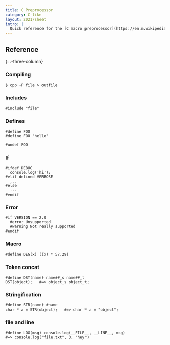 ```yaml
---
title: C Preprocessor
category: C-like
layout: 2021/sheet
intro: |
  Quick reference for the [C macro preprocessor](https://en.m.wikipedia.org/wiki/C_preprocessor), which can be used independent of C/C++.
---
```


## Reference
{: .-three-column}

### Compiling

```
$ cpp -P file > outfile
```

### Includes

```
#include "file"
```

### Defines

```
#define FOO
#define FOO "hello"

#undef FOO
```

### If

```
#ifdef DEBUG
  console.log('hi');
#elif defined VERBOSE
  ...
#else
  ...
#endif
```

### Error

```
#if VERSION == 2.0
  #error Unsupported
  #warning Not really supported
#endif
```

### Macro

```
#define DEG(x) ((x) * 57.29)
```

### Token concat

```
#define DST(name) name##_s name##_t
DST(object);   #=> object_s object_t;
```

### Stringification

```
#define STR(name) #name
char * a = STR(object);   #=> char * a = "object";
```

### file and line

```
#define LOG(msg) console.log(__FILE__, __LINE__, msg)
#=> console.log("file.txt", 3, "hey")
```
